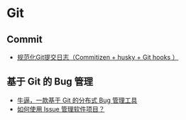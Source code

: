 # Git

## Commit
* [规范化Git提交日志（Commitizen + husky + Git hooks ）](https://juejin.cn/post/7038550916106027044)

## 基于 Git 的 Bug 管理
* [牛逼，一款基于 Git 的分布式 Bug 管理工具](https://mp.weixin.qq.com/s/s5tUgf6wQ4fPTE-bMOkdtQ)
* [如何使用 Issue 管理软件项目？](http://www.ruanyifeng.com/blog/2017/08/issue.html)